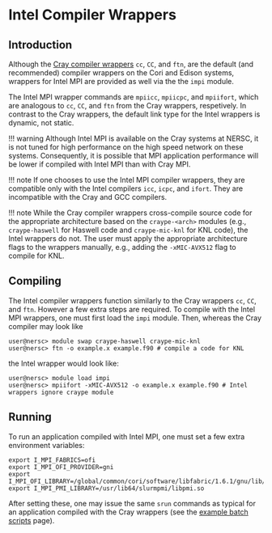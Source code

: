 # Intel Compiler Wrappers

## Introduction

Although the [Cray compiler wrappers](index.md) `cc`, `CC`, and `ftn`, are the
default (and recommended) compiler wrappers on the Cori and Edison systems,
wrappers for Intel MPI are provided as well via the the `impi` module.

The Intel MPI wrapper commands are `mpiicc`, `mpiicpc`, and `mpiifort`, which
are analogous to `cc`, `CC`, and `ftn` from the Cray wrappers, respetively. In
contrast to the Cray wrappers, the default link type for the Intel wrappers is
dynamic, not static.

!!! warning
	Although Intel MPI is available on the Cray systems at NERSC, it is not
	tuned for high performance on the high speed network on these systems.
	Consequently, it is possible that MPI application performance will be lower
	if compiled with Intel MPI than with Cray MPI.

!!! note
	If one chooses to use the Intel MPI compiler wrappers, they are compatible
	only with the Intel compilers `icc`, `icpc`, and `ifort`. They are
	incompatible with the Cray and GCC compilers.

!!! note
	While the Cray compiler wrappers cross-compile source code for the appropriate
	architecture based on the `craype-<arch>` modules (e.g., `craype-haswell` for
	Haswell code and `craype-mic-knl` for KNL code), the Intel wrappers do not. The
	user must apply the appropriate architecture flags to the wrappers manually,
	e.g., adding the `-xMIC-AVX512` flag to compile for KNL.

## Compiling

The Intel compiler wrappers function similarly to the Cray wrappers `cc`, `CC`,
and `ftn`. However a few extra steps are required. To compile with the Intel
MPI wrappers, one must first load the `impi` module. Then, whereas the Cray
compiler may look like

```shell
user@nersc> module swap craype-haswell craype-mic-knl
user@nersc> ftn -o example.x example.f90 # compile a code for KNL
```

the Intel wrapper would look like:

```shell
user@nersc> module load impi
user@nersc> mpiifort -xMIC-AVX512 -o example.x example.f90 # Intel wrappers ignore craype module
```

## Running

To run an application compiled with Intel MPI, one must set a few extra
environment variables:

```shell
export I_MPI_FABRICS=ofi
export I_MPI_OFI_PROVIDER=gni
export I_MPI_OFI_LIBRARY=/global/common/cori/software/libfabric/1.6.1/gnu/lib/libfabric.so
export I_MPI_PMI_LIBRARY=/usr/lib64/slurmpmi/libpmi.so
```

After setting these, one may issue the same `srun` commands as typical for an
application compiled with the Cray wrappers (see the [example batch
scripts](../../jobs/examples/index.md) page).
